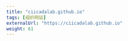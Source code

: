 ```yaml
---
title: "ciicadalab.github.io"
tags: [组织网站]
externalUrl: "https://ciicadalab.github.io"
weight: 61
---
```

